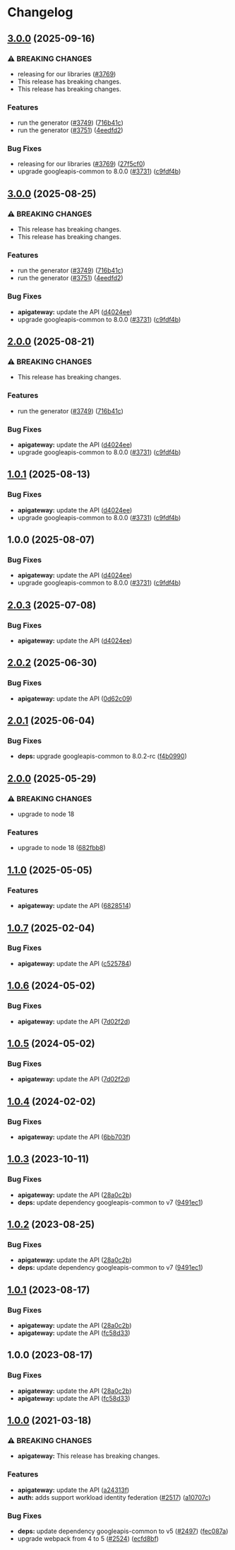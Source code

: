 # Changelog

## [3.0.0](https://github.com/googleapis/google-api-nodejs-client/compare/apigateway-v2.0.3...apigateway-v3.0.0) (2025-09-16)


### ⚠ BREAKING CHANGES

* releasing for our libraries ([#3769](https://github.com/googleapis/google-api-nodejs-client/issues/3769))
* This release has breaking changes.
* This release has breaking changes.

### Features

* run the generator ([#3749](https://github.com/googleapis/google-api-nodejs-client/issues/3749)) ([716b41c](https://github.com/googleapis/google-api-nodejs-client/commit/716b41cf75e2983777ae1f40f2ef0e01a85bcce3))
* run the generator ([#3751](https://github.com/googleapis/google-api-nodejs-client/issues/3751)) ([4eedfd2](https://github.com/googleapis/google-api-nodejs-client/commit/4eedfd211682fc3560fc76319aa66a7988165c24))


### Bug Fixes

* releasing for our libraries ([#3769](https://github.com/googleapis/google-api-nodejs-client/issues/3769)) ([27f5cf0](https://github.com/googleapis/google-api-nodejs-client/commit/27f5cf0a0190a5e8e8bf970f7a7cf77c409f093e))
* upgrade googleapis-common to 8.0.0  ([#3731](https://github.com/googleapis/google-api-nodejs-client/issues/3731)) ([c9fdf4b](https://github.com/googleapis/google-api-nodejs-client/commit/c9fdf4b34d6c9bcf608eee35dd281d4680be9797))

## [3.0.0](https://github.com/googleapis/google-api-nodejs-client/compare/apigateway-v2.0.0...apigateway-v3.0.0) (2025-08-25)


### ⚠ BREAKING CHANGES

* This release has breaking changes.
* This release has breaking changes.

### Features

* run the generator ([#3749](https://github.com/googleapis/google-api-nodejs-client/issues/3749)) ([716b41c](https://github.com/googleapis/google-api-nodejs-client/commit/716b41cf75e2983777ae1f40f2ef0e01a85bcce3))
* run the generator ([#3751](https://github.com/googleapis/google-api-nodejs-client/issues/3751)) ([4eedfd2](https://github.com/googleapis/google-api-nodejs-client/commit/4eedfd211682fc3560fc76319aa66a7988165c24))


### Bug Fixes

* **apigateway:** update the API ([d4024ee](https://github.com/googleapis/google-api-nodejs-client/commit/d4024eeb58ec43df1c85f445658582ae192cd45a))
* upgrade googleapis-common to 8.0.0  ([#3731](https://github.com/googleapis/google-api-nodejs-client/issues/3731)) ([c9fdf4b](https://github.com/googleapis/google-api-nodejs-client/commit/c9fdf4b34d6c9bcf608eee35dd281d4680be9797))

## [2.0.0](https://github.com/googleapis/google-api-nodejs-client/compare/apigateway-v1.0.1...apigateway-v2.0.0) (2025-08-21)


### ⚠ BREAKING CHANGES

* This release has breaking changes.

### Features

* run the generator ([#3749](https://github.com/googleapis/google-api-nodejs-client/issues/3749)) ([716b41c](https://github.com/googleapis/google-api-nodejs-client/commit/716b41cf75e2983777ae1f40f2ef0e01a85bcce3))


### Bug Fixes

* **apigateway:** update the API ([d4024ee](https://github.com/googleapis/google-api-nodejs-client/commit/d4024eeb58ec43df1c85f445658582ae192cd45a))
* upgrade googleapis-common to 8.0.0  ([#3731](https://github.com/googleapis/google-api-nodejs-client/issues/3731)) ([c9fdf4b](https://github.com/googleapis/google-api-nodejs-client/commit/c9fdf4b34d6c9bcf608eee35dd281d4680be9797))

## [1.0.1](https://github.com/googleapis/google-api-nodejs-client/compare/apigateway-v1.0.0...apigateway-v1.0.1) (2025-08-13)


### Bug Fixes

* **apigateway:** update the API ([d4024ee](https://github.com/googleapis/google-api-nodejs-client/commit/d4024eeb58ec43df1c85f445658582ae192cd45a))
* upgrade googleapis-common to 8.0.0  ([#3731](https://github.com/googleapis/google-api-nodejs-client/issues/3731)) ([c9fdf4b](https://github.com/googleapis/google-api-nodejs-client/commit/c9fdf4b34d6c9bcf608eee35dd281d4680be9797))

## 1.0.0 (2025-08-07)


### Bug Fixes

* **apigateway:** update the API ([d4024ee](https://github.com/googleapis/google-api-nodejs-client/commit/d4024eeb58ec43df1c85f445658582ae192cd45a))
* upgrade googleapis-common to 8.0.0  ([#3731](https://github.com/googleapis/google-api-nodejs-client/issues/3731)) ([c9fdf4b](https://github.com/googleapis/google-api-nodejs-client/commit/c9fdf4b34d6c9bcf608eee35dd281d4680be9797))

## [2.0.3](https://github.com/googleapis/google-api-nodejs-client/compare/apigateway-v2.0.2...apigateway-v2.0.3) (2025-07-08)


### Bug Fixes

* **apigateway:** update the API ([d4024ee](https://github.com/googleapis/google-api-nodejs-client/commit/d4024eeb58ec43df1c85f445658582ae192cd45a))

## [2.0.2](https://github.com/googleapis/google-api-nodejs-client/compare/apigateway-v2.0.1...apigateway-v2.0.2) (2025-06-30)


### Bug Fixes

* **apigateway:** update the API ([0d62c09](https://github.com/googleapis/google-api-nodejs-client/commit/0d62c099478fafdf6bd191a6a399a509088e9046))

## [2.0.1](https://github.com/googleapis/google-api-nodejs-client/compare/apigateway-v2.0.0...apigateway-v2.0.1) (2025-06-04)


### Bug Fixes

* **deps:** upgrade googleapis-common to 8.0.2-rc ([f4b0990](https://github.com/googleapis/google-api-nodejs-client/commit/f4b099071040cfbcfe4a2e7d487d45ee93b369e0))

## [2.0.0](https://github.com/googleapis/google-api-nodejs-client/compare/apigateway-v1.1.0...apigateway-v2.0.0) (2025-05-29)


### ⚠ BREAKING CHANGES

* upgrade to node 18

### Features

* upgrade to node 18 ([682fbb8](https://github.com/googleapis/google-api-nodejs-client/commit/682fbb869189ae92b3e9a194d37d0548af0c1f92))

## [1.1.0](https://github.com/googleapis/google-api-nodejs-client/compare/apigateway-v1.0.7...apigateway-v1.1.0) (2025-05-05)


### Features

* **apigateway:** update the API ([6828514](https://github.com/googleapis/google-api-nodejs-client/commit/68285147673208872ed4426c00b06dc13ce39fb2))

## [1.0.7](https://github.com/googleapis/google-api-nodejs-client/compare/apigateway-v1.0.6...apigateway-v1.0.7) (2025-02-04)


### Bug Fixes

* **apigateway:** update the API ([c525784](https://github.com/googleapis/google-api-nodejs-client/commit/c52578415abb646a9633c875cfa12befa1dca407))

## [1.0.6](https://github.com/googleapis/google-api-nodejs-client/compare/apigateway-v1.0.5...apigateway-v1.0.6) (2024-05-02)


### Bug Fixes

* **apigateway:** update the API ([7d02f2d](https://github.com/googleapis/google-api-nodejs-client/commit/7d02f2dae2c63f6cf62de73fc1d3e1381f9f7ce1))

## [1.0.5](https://github.com/googleapis/google-api-nodejs-client/compare/apigateway-v1.0.4...apigateway-v1.0.5) (2024-05-02)


### Bug Fixes

* **apigateway:** update the API ([7d02f2d](https://github.com/googleapis/google-api-nodejs-client/commit/7d02f2dae2c63f6cf62de73fc1d3e1381f9f7ce1))

## [1.0.4](https://github.com/googleapis/google-api-nodejs-client/compare/apigateway-v1.0.3...apigateway-v1.0.4) (2024-02-02)


### Bug Fixes

* **apigateway:** update the API ([6bb703f](https://github.com/googleapis/google-api-nodejs-client/commit/6bb703fa399a2517879f76a859e3c0fc854d078e))

## [1.0.3](https://github.com/googleapis/google-api-nodejs-client/compare/apigateway-v1.0.2...apigateway-v1.0.3) (2023-10-11)


### Bug Fixes

* **apigateway:** update the API ([28a0c2b](https://github.com/googleapis/google-api-nodejs-client/commit/28a0c2b909400dc17f8ea45a68417e9557815af9))
* **deps:** update dependency googleapis-common to v7 ([9491ec1](https://github.com/googleapis/google-api-nodejs-client/commit/9491ec1cdc3c413e7d73edcfcd59cf5c28a7c855))

## [1.0.2](https://github.com/googleapis/google-api-nodejs-client/compare/apigateway-v1.0.1...apigateway-v1.0.2) (2023-08-25)


### Bug Fixes

* **apigateway:** update the API ([28a0c2b](https://github.com/googleapis/google-api-nodejs-client/commit/28a0c2b909400dc17f8ea45a68417e9557815af9))
* **deps:** update dependency googleapis-common to v7 ([9491ec1](https://github.com/googleapis/google-api-nodejs-client/commit/9491ec1cdc3c413e7d73edcfcd59cf5c28a7c855))

## [1.0.1](https://github.com/googleapis/google-api-nodejs-client/compare/apigateway-v1.0.0...apigateway-v1.0.1) (2023-08-17)


### Bug Fixes

* **apigateway:** update the API ([28a0c2b](https://github.com/googleapis/google-api-nodejs-client/commit/28a0c2b909400dc17f8ea45a68417e9557815af9))
* **apigateway:** update the API ([fc58d33](https://github.com/googleapis/google-api-nodejs-client/commit/fc58d331a68ba3f5e2a84717fa20bd426ad0e038))

## 1.0.0 (2023-08-17)


### Bug Fixes

* **apigateway:** update the API ([28a0c2b](https://github.com/googleapis/google-api-nodejs-client/commit/28a0c2b909400dc17f8ea45a68417e9557815af9))
* **apigateway:** update the API ([fc58d33](https://github.com/googleapis/google-api-nodejs-client/commit/fc58d331a68ba3f5e2a84717fa20bd426ad0e038))

## [1.0.0](https://www.github.com/googleapis/google-api-nodejs-client/compare/apigateway-v0.1.0...apigateway-v1.0.0) (2021-03-18)


### ⚠ BREAKING CHANGES

* **apigateway:** This release has breaking changes.

### Features

* **apigateway:** update the API ([a24313f](https://www.github.com/googleapis/google-api-nodejs-client/commit/a24313f029f3cd3bc2d17ffe11567343164e4556))
* **auth:** adds support workload identity federation ([#2517](https://www.github.com/googleapis/google-api-nodejs-client/issues/2517)) ([a10707c](https://www.github.com/googleapis/google-api-nodejs-client/commit/a10707c477759e7c9ef6360a2fe800856fb600c1))


### Bug Fixes

* **deps:** update dependency googleapis-common to v5 ([#2497](https://www.github.com/googleapis/google-api-nodejs-client/issues/2497)) ([fec087a](https://www.github.com/googleapis/google-api-nodejs-client/commit/fec087abcf3d994dd41c3ffa0a0c12b1f9f09dae))
* upgrade webpack from 4 to 5  ([#2524](https://www.github.com/googleapis/google-api-nodejs-client/issues/2524)) ([ecfd8bf](https://www.github.com/googleapis/google-api-nodejs-client/commit/ecfd8bfcd06e1beabff7ec9a8c4000222379eb8d))
